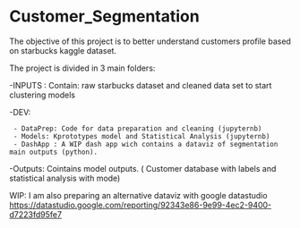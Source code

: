 # Customer_Segmentation

The objective of this project is to better understand customers profile based on starbucks kaggle dataset.

The project is divided in  3 main folders:

-INPUTS : Contain: raw starbucks dataset and cleaned data set to start clustering models

-DEV:

     - DataPrep: Code for data preparation and cleaning (jupyternb)
     - Models: Kprototypes model and Statistical Analysis (jupyternb)
     - DashApp : A WIP dash app wich contains a dataviz of segmentation main outputs (python).
     
-Outputs: Cointains model outputs. ( Customer database with labels and statistical analysis with mode) 

WIP:
I am also preparing an alternative dataviz with google datastudio
https://datastudio.google.com/reporting/92343e86-9e99-4ec2-9400-d7223fd95fe7
